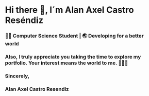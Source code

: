 # Hi there 👀, I´m Alan Axel Castro Reséndiz
### 🧑‍💻 Computer Science Student | 🌏 Developing for a better world
### Also, I truly appreciate you taking the time to explore my portfolio. Your interest means the world to me. 👩‍💻🚀

### Sincerely,
### Alan Axel Castro Resendiz
<!--
**alancasre133/alancasre133** is a ✨ _special_ ✨ repository because its `README.md` (this file) appears on your GitHub profile.

Here are some ideas to get you started:

- 🔭 I’m currently working on ...
- 🌱 I’m currently learning ...
- 👯 I’m looking to collaborate on ...
- 🤔 I’m looking for help with ...
- 💬 Ask me about ...
- 📫 How to reach me: ...
- 😄 Pronouns: ...
- ⚡ Fun fact: ...
-->

